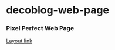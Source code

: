 # decoblog-web-page

### Pixel Perfect Web Page

[Layout link](https://github.com/AlexGhosTTT/decoblog-web-page/tree/master/layout)